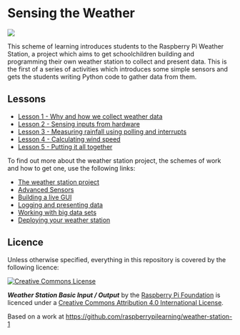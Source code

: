 # Sensing the Weather

![](cover.png)

This scheme of learning introduces students to the Raspberry Pi Weather Station, a project which aims to get schoolchildren building and programming their own weather station to collect and present data. This is the first of a series of activities which introduces some simple sensors and gets the students writing Python code to gather data from them. 

## Lessons

- [Lesson 1 - Why and how we collect weather data](lesson-1/lesson.md)
- [Lesson 2 - Sensing inputs from hardware](lesson-2/lesson.md)
- [Lesson 3 - Measuring rainfall using polling and interrupts](lesson-3/lesson.md)
- [Lesson 4 - Calculating wind speed](lesson-4/lesson.md)
- [Lesson 5 - Putting it all together](lesson-5/lesson.md)

To find out more about the weather station project, the schemes of work and how to get one, use the following links:

- [The weather station project](http://www.raspberrypi.org/school-weather-station-project/) 
- [Advanced Sensors]()
- [Building a live GUI]()
- [Logging and presenting data]()
- [Working with big data sets]()
- [Deploying your weather station](https://github.com/raspberrypi/weather-station)



## Licence

Unless otherwise specified, everything in this repository is covered by the following licence:

[![Creative Commons License](http://i.creativecommons.org/l/by-sa/4.0/88x31.png)](http://creativecommons.org/licenses/by-sa/4.0/)

***Weather Station Basic Input / Output*** by the [Raspberry Pi Foundation](http://www.raspberrypi.org) is licenced under a [Creative Commons Attribution 4.0 International License](http://creativecommons.org/licenses/by-sa/4.0/).

Based on a work at https://github.com/raspberrypilearning/weather-station-1
